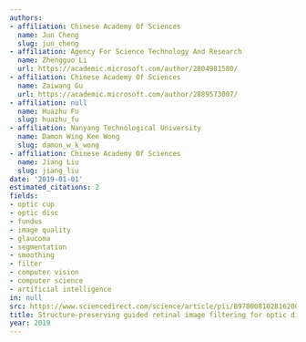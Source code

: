 ```yaml
---
authors:
- affiliation: Chinese Academy Of Sciences
  name: Jun Cheng
  slug: jun_cheng
- affiliation: Agency For Science Technology And Research
  name: Zhengguo Li
  url: https://academic.microsoft.com/author/2804981580/
- affiliation: Chinese Academy Of Sciences
  name: Zaiwang Gu
  url: https://academic.microsoft.com/author/2889573007/
- affiliation: null
  name: Huazhu Fu
  slug: huazhu_fu
- affiliation: Nanyang Technological University
  name: Damon Wing Kee Wong
  slug: damon_w_k_wong
- affiliation: Chinese Academy Of Sciences
  name: Jiang Liu
  slug: jiang_liu
date: '2019-01-01'
estimated_citations: 2
fields:
- optic cup
- optic disc
- fundus
- image quality
- glaucoma
- segmentation
- smoothing
- filter
- computer vision
- computer science
- artificial intelligence
in: null
src: https://www.sciencedirect.com/science/article/pii/B9780081028162000113
title: Structure-preserving guided retinal image filtering for optic disc analysis
year: 2019
---
```

